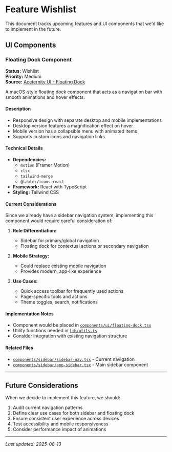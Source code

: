 # Feature Wishlist

This document tracks upcoming features and UI components that we'd like to implement in the future.

## UI Components

### Floating Dock Component

**Status:** Wishlist  
**Priority:** Medium  
**Source:** [Aceternity UI - Floating Dock](https://ui.aceternity.com/components/floating-dock)

A macOS-style floating dock component that acts as a navigation bar with smooth animations and hover effects.

#### Description
- Responsive design with separate desktop and mobile implementations
- Desktop version features a magnification effect on hover
- Mobile version has a collapsible menu with animated items
- Supports custom icons and navigation links

#### Technical Details
- **Dependencies:** 
  - `motion` (Framer Motion)
  - `clsx` 
  - `tailwind-merge`
  - `@tabler/icons-react`
- **Framework:** React with TypeScript
- **Styling:** Tailwind CSS

#### Current Considerations
Since we already have a sidebar navigation system, implementing this component would require careful consideration of:

1. **Role Differentiation:**
   - Sidebar for primary/global navigation
   - Floating dock for contextual actions or secondary navigation
   
2. **Mobile Strategy:**
   - Could replace existing mobile navigation
   - Provides modern, app-like experience
   
3. **Use Cases:**
   - Quick access toolbar for frequently used actions
   - Page-specific tools and actions
   - Theme toggles, search, notifications

#### Implementation Notes
- Component would be placed in [`components/ui/floating-dock.tsx`](components/ui/floating-dock.tsx)
- Utility functions needed in [`lib/utils.ts`](lib/utils.ts)
- Consider integration with existing navigation structure

#### Related Files
- [`components/sidebar/sidebar-nav.tsx`](components/sidebar/sidebar-nav.tsx) - Current navigation
- [`components/sidebar/app-sidebar.tsx`](components/sidebar/app-sidebar.tsx) - Main sidebar component

---

## Future Considerations

When we decide to implement this feature, we should:

1. Audit current navigation patterns
2. Define clear use cases for both sidebar and floating dock
3. Ensure consistent user experience across devices
4. Test accessibility and mobile responsiveness
5. Consider performance impact of animations

---

*Last updated: 2025-08-13*